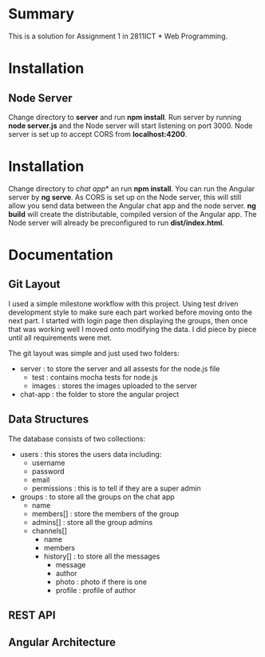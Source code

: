 # Summary
This is a solution for Assignment 1 in 2811ICT *  Web Programming.


# Installation
## Node Server
Change directory to **server** and run **npm install**. Run server by running **node server.js** and the Node server will start listening on port 3000. Node server is set up to accept CORS from **localhost:4200**.

# Installation
Change directory to **chat* app** an run **npm install**. You can run the Angular server by **ng serve**. As CORS is set up on the Node server, this will still allow you send data between the Angular chat app and the node server. **ng build** will create the distributable, compiled version of the Angular app. The Node server will already be preconfigured to run **dist/index.html**.

# Documentation
## Git Layout
I used a simple milestone workflow with this project. Using test driven development style to make sure each part worked before moving onto the next part. I started with login page then displaying the groups, then once that was working well I moved onto modifying the data. I did piece by piece until all requirements were met.

The git layout was simple and just used two folders:
  * server : to store the server and all assests for the node.js file
    * test : contains mocha tests for node.js
    * images : stores the images uploaded to the server
  * chat-app : the folder to store the angular project

## Data Structures
The database consists of two collections:
  * users : this stores the users data including:
    * username
    * password
    * email
    * permissions : this is to tell if they are a super admin
  * groups : to store all the groups on the chat app
    * name
    * members[] : store the members of the group
    * admins[] : store all the group admins
    * channels[]
      * name
      * members
      * history[] : to store all the messages
        * message
        * author
        * photo : photo if there is one
        * profile : profile of author

## REST API


## Angular Architecture
